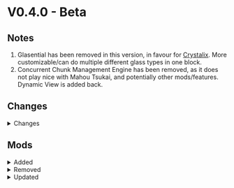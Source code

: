 # V0.4.0 - Beta

## Notes

1. Glasential has been removed in this version, in favour for [Crystalix](https://www.curseforge.com/minecraft/mc-mods/crystalix). More customizable/can do multiple different glass types in one block.
2. Concurrent Chunk Management Engine has been removed, as it does not play nice with Mahou Tsukai, and potentially other mods/features. Dynamic View is added back.

## Changes

<details>
<summary>Changes</summary>
- fixed Electric Fence from Mekanism Turrets & Fences
- Changed stats of turrets from Mekanism Turrets & Fences
- Added tooltips for Mekanism Turrets
- fixed default resourcepacks
- Changed Curvy Pipes settings
    - Curvy Pipes are more in line with mekanism stats
    - Curvy Pipe recipes modified
- Added hideitems.js to hide/remove unused/unneeded items from EMI
- Added new seeds for Irons Spellbooks materials. They are dropped from specific mobs rather than being crafted.
- Added new quests(FLoaBG; Welcome, Tips and Tricks)(Mobs; Kills)
- Changed Apothic Spawners modifier materials

</details>

## Mods

<details>
<summary>Added</summary>
- Mekanism Weaponry
- Curvy Pipes
- Better Advancements
- Rechiseled
- Rechiseled: Chipped
- Not Enough Glyphs
    - to be tested
- Nature's Aura
- Nature's Aura KubeJS
- Mahou Tsukai
- Luminax
- Crsytalix
- Dynamic View

</details>

<details>
<summary>Removed</summary>
- Glasential
- C2ME/Concurrent Chunk Management Engine
    - Doesn't play nice with Mahou Tsukai, possibly more mods/features.

</details>

<details>
<summary>Updated</summary>

</details>
